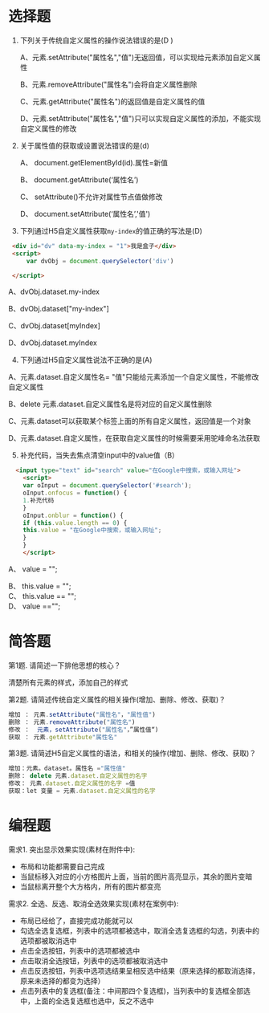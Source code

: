 # 选择题

1. 下列关于传统自定义属性的操作说法错误的是(D )

   A、元素.setAttribute("属性名","值")无返回值，可以实现给元素添加自定义属性

   B、元素.removeAttribute("属性名")会将自定义属性删除

   C、元素.getAttribute("属性名")的返回值是自定义属性的值

   D、元素.setAttribute("属性名","值")只可以实现自定义属性的添加，不能实现自定义属性的修改

2. 关于属性值的获取或设置说法错误的是(d)

    A、 document.getElementById(id).属性=新值

    B、 document.getAttribute(‘属性名’)

    C、 setAttribute()不允许对属性节点值做修改

    D、 document.setAttribute(‘属性名’,'值')

3. 下列通过H5自定义属性获取`my-index`的值正确的写法是(D)
```html
 <div id="dv" data-my-index = "1">我是盒子</div>
 <script>
     var dvObj = document.querySelector('div')

 </script>
```
   A、dvObj.dataset.my-index

   B、dvObj.dataset["my-index"]

   C、dvObj.dataset[myIndex]

   D、dvObj.dataset.myIndex


4. 下列通过H5自定义属性说法不正确的是(A)

  A、元素.dataset.自定义属性名= "值"只能给元素添加一个自定义属性，不能修改自定义属性

  B、delete 元素.dataset.自定义属性名是将对应的自定义属性删除

  C、元素.dataset可以获取某个标签上面的所有自定义属性，返回值是一个对象

  D、元素.dataset.自定义属性，在获取自定义属性的时候需要采用驼峰命名法获取

5. 补充代码，当失去焦点清空input中的value值（B）
```html
  <input type="text" id="search" value="在Google中搜索，或输入网址">
    <script>
    var oInput = document.querySelector('#search');
    oInput.onfocus = function() {
    1.补充代码
    }
    oInput.onblur = function() {
    if (this.value.length == 0) {
    this.value = "在Google中搜索，或输入网址";
    }
    }
    </script>
```

A、 value = "";	 

B、 this.value = "";	 
C、 this.value == "";	 
D、 value =="";	

# 简答题

第1题. 请简述一下排他思想的核心？

清楚所有元素的样式，添加自己的样式

第2题. 请简述传统自定义属性的相关操作(增加、删除、修改、获取)？
```js
增加 ： 元素.setAttribute("属性名"，"属性值")
删除 ： 元素.removeAttribute("属性名")
修改 ：  元素，setAttribute("属性名"，”属性值“)
获取 ： 元素.getAttribute"属性名"
```
第3题. 请简述H5自定义属性的语法，和相关的操作(增加、删除、修改、获取)？
```js
增加：元素。dataset。属性名 ="属性值"
删除： delete 元素.dataset.自定义属性的名字
修改： 元素.dataset.自定义属性的名字 =值
获取：let 变量 = 元素.dataset.自定义属性的名字
```


# 编程题

需求1. 突出显示效果实现(素材在附件中):
-  布局和功能都需要自己完成
-  当鼠标移入对应的小方格图片上面，当前的图片高亮显示，其余的图片变暗
-  当鼠标离开整个大方格内，所有的图片都变亮

需求2. 全选、反选、取消全选效果实现(素材在案例中):
- 布局已经给了，直接完成功能就可以
- 勾选全选复选框，列表中的选项都被选中，取消全选复选框的勾选，列表中的选项都被取消选中
- 点击全选按钮，列表中的选项都被选中
- 点击取消全选按钮，列表中的选项都被取消选中
- 点击反选按钮，列表中选项选结果呈相反选中结果（原来选择的都取消选择，原来未选择的都变为选择）
- 点击列表中的复选框(备注：中间那四个复选框)，当列表中的复选框全部选中，上面的全选复选框也选中，反之不选中

